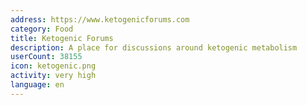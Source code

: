 ```yaml
---
address: https://www.ketogenicforums.com
category: Food
title: Ketogenic Forums
description: A place for discussions around ketogenic metabolism
userCount: 38155
icon: ketogenic.png
activity: very high
language: en
---
```

